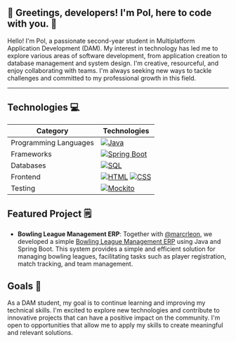 ## 👋 Greetings, developers! I'm Pol, here to code with you. 🚀

Hello! I'm Pol, a passionate second-year student in Multiplatform Application Development (DAM). My interest in technology has led me to explore various areas of software development, from application creation to database management and system design. I'm creative, resourceful, and enjoy collaborating with teams. I'm always seeking new ways to tackle challenges and committed to my professional growth in this field.

---

## Technologies 💻

| Category                | Technologies                                                                                                |
|-------------------------|-------------------------------------------------------------------------------------------------------------|
| Programming Languages  | [![Java](https://img.shields.io/badge/Java-ED8B00?style=for-the-badge&logo=java&logoColor=white)](#) |
| Frameworks              | [![Spring Boot](https://img.shields.io/badge/Spring_Boot-6DB33F?style=for-the-badge&logo=spring&logoColor=white)](#) |
| Databases               | [![SQL](https://img.shields.io/badge/SQL-4479A1?style=for-the-badge&logo=postgresql&logoColor=white)](#) |
| Frontend                | [![HTML](https://img.shields.io/badge/HTML5-E34F26?style=for-the-badge&logo=html5&logoColor=white)](#) [![CSS](https://img.shields.io/badge/CSS3-1572B6?style=for-the-badge&logo=css3&logoColor=white)](#) |
| Testing                 | [![Mockito](https://img.shields.io/badge/Mockito-DB8720?style=for-the-badge&logo=mockito&logoColor=white)](#) |

## Featured Project 🗒
- **Bowling League Management ERP**: Together with [@marcrleon](https://github.com/marcrleon), we developed a simple [Bowling League Management ERP](https://gitlab.com/rodo.leon.marc/projecte-2/-/tree/master?ref_type=heads) using Java and Spring Boot. This system provides a simple and efficient solution for managing bowling leagues, facilitating tasks such as player registration, match tracking, and team management.

## Goals 🎯
As a DAM student, my goal is to continue learning and improving my technical skills. I'm excited to explore new technologies and contribute to innovative projects that can have a positive impact on the community. I'm open to opportunities that allow me to apply my skills to create meaningful and relevant solutions.
